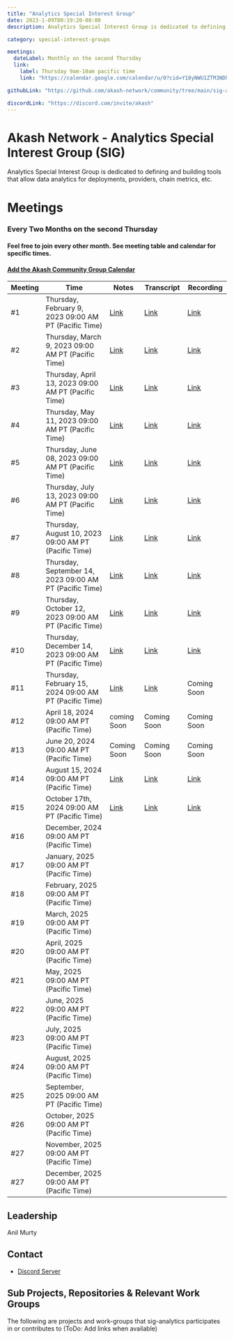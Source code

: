 ```yaml
---
title: "Analytics Special Interest Group"
date: 2023-1-09T00:19:20-08:00
description: Analytics Special Interest Group is dedicated to defining and building tools that allow data analytics for deployments, providers, chain metrics, etc.

category: special-interest-groups

meetings:
  dateLabel: Monthly on the second Thursday
  link:
    label: Thursday 9am-10am pacific time
    link: "https://calendar.google.com/calendar/u/0?cid=Y18yNWU1ZTM3NDhlNGM0YWI3YTU1ZjQxZmJjNWViZWJjYzBhMDNiNDBmYjAyODc4NWYxNDE1OWJmYWViZWExMmUyQGdyb3VwLmNhbGVuZGFyLmdvb2dsZS5jb20"

githubLink: "https://github.com/akash-network/community/tree/main/sig-analytics"

discordLink: "https://discord.com/invite/akash"
---
```


# Akash Network - Analytics Special Interest Group (SIG)

Analytics Special Interest Group is dedicated to defining and building tools that allow data analytics for deployments, providers, chain metrics, etc.

# Meetings

### Every Two Months on the second Thursday

#### Feel free to join every other month. See meeting table and calendar for specific times.

#### [Add the Akash Community Group Calendar](https://calendar.google.com/calendar/u/0?cid=Y18yNWU1ZTM3NDhlNGM0YWI3YTU1ZjQxZmJjNWViZWJjYzBhMDNiNDBmYjAyODc4NWYxNDE1OWJmYWViZWExMmUyQGdyb3VwLmNhbGVuZGFyLmdvb2dsZS5jb20)

| Meeting | Time                                                    | Notes                                                                                                 | Transcript                                                                                                       | Recording                                                                                                                    |
| ------- | ------------------------------------------------------- | ----------------------------------------------------------------------------------------------------- | ---------------------------------------------------------------------------------------------------------------- | ---------------------------------------------------------------------------------------------------------------------------- |
| #1      | Thursday, February 9, 2023 09:00 AM PT (Pacific Time)   | [Link](https://github.com/akash-network/community/blob/main/sig-analytics/meetings/001-2023-02-09.md) | [Link](https://github.com/akash-network/community/blob/main/sig-analytics/meetings/001-2023-02-09.md#transcript) | [Link](https://ftbwz3nd2i3gjhmsgiwot2x4mah6mkzvkuztdh3thyaughvd36aq.arweave.net/LMNs7aPSNmSdkjIs6er8YA_mKzVVMzGfcz4BQx6j34E) |
| #2      | Thursday, March 9, 2023 09:00 AM PT (Pacific Time)      | [Link](https://github.com/akash-network/community/blob/main/sig-analytics/meetings/002-2023-03-09.md) | [Link](https://github.com/akash-network/community/blob/main/sig-analytics/meetings/002-2023-03-09.md#transcript) | [Link](https://fue3g4xmnsr4uy45y2pulbvwyo7ptfahmrvi6lvuweemi57slz4a.arweave.net/LQmzcuxso8pjncafRYa2w775lAdkao8utLEIxHfyXng) |
| #3      | Thursday, April 13, 2023 09:00 AM PT (Pacific Time)     | [Link](https://github.com/akash-network/community/blob/main/sig-analytics/meetings/003-2023-04-13.md) | [Link](https://github.com/akash-network/community/blob/main/sig-analytics/meetings/003-2023-04-13.md#transcript) | [Link](https://3sitabyx4woqnmocrm4sygu647pklpgob6a4towscwlsqcymiata.arweave.net/3JEwBxflnQaxwos5LBqe596lvM4Pgcm60hWXKAsMQCY) |
| #4      | Thursday, May 11, 2023 09:00 AM PT (Pacific Time)       | [Link](https://github.com/akash-network/community/blob/main/sig-analytics/meetings/004-2023-05-11.md) | [Link](https://github.com/akash-network/community/blob/main/sig-analytics/meetings/004-2023-05-11.md#transcript) | [Link](https://lhtkqoy46e7yizt65au5if3whgrq2brswt5jtd3cffrukfetc7rq.arweave.net/WeaoOxzxP4Rmfugp1Bd2OaMNBjK0-pmPYiljRRSTF-M) |
| #5      | Thursday, June 08, 2023 09:00 AM PT (Pacific Time)      | [Link](https://github.com/akash-network/community/blob/main/sig-analytics/meetings/005-2023-06-08.md) | [Link](https://github.com/akash-network/community/blob/main/sig-analytics/meetings/005-2023-06-08.md#transcript) | [Link](https://vgq4z3pl2yzp66ubgyz4e6fm6yqh6shzdo22wkk6tucodjy2n6tq.arweave.net/qaHM7evWMv96gTYzwnis9iB_SPkbtaspXp0E4acab6c) |
| #6      | Thursday, July 13, 2023 09:00 AM PT (Pacific Time)      | [Link](https://github.com/akash-network/community/blob/main/sig-analytics/meetings/006-2023-07-12.md) | [Link](https://github.com/akash-network/community/blob/main/sig-analytics/meetings/006-2023-07-12.md#transcript) | [Link](https://gf7f7walagqjm3o6iojm7scckok44sulmjm7k77n2ank3bjsbzyq.arweave.net/MX5f2AsBoJZt3kOSz8hCU5XOSotiWfV_7dAarYUyDnE) |
| #7      | Thursday, August 10, 2023 09:00 AM PT (Pacific Time)    | [Link](https://github.com/akash-network/community/blob/main/sig-analytics/meetings/007-2023-08-11.md) | [Link](https://github.com/akash-network/community/blob/main/sig-analytics/meetings/007-2023-08-11.md#transcript) | [Link](https://kqbknw24m7hpcjg4hfd2dtg4ozhiqsi4zbjdtjycxw6omyhzvfka.arweave.net/VAKm21xnzvEk3DlHoczcdk6ISRzIUjmnAr285mD5qVQ) |
| #8      | Thursday, September 14, 2023 09:00 AM PT (Pacific Time) | [Link](https://github.com/akash-network/community/blob/main/sig-analytics/meetings/008-2023-09-14.md) | [Link](https://github.com/akash-network/community/blob/main/sig-analytics/meetings/008-2023-09-14.md#Transcript) | [Link](https://t5tmhypnhybd3jpbk3amizf6m2pl66msvvbhlqjyqnynouil4ksa.arweave.net/n2bD4e0-Aj2l4VbAxGS-Zp6_eZKtQnXBOINw11EL4qQ) |
| #9      | Thursday, October 12, 2023 09:00 AM PT (Pacific Time)   | [Link](https://github.com/akash-network/community/blob/main/sig-analytics/meetings/009-2023-10-12.md) | [Link](https://github.com/akash-network/community/blob/main/sig-analytics/meetings/009-2023-10-12.md#transcript) | [Link](https://v5ixigio4enkf7qhvlmzfptnlx6zkdite2skrznyil2d3xih6ana.arweave.net/r1F0GQ7hGqL-B6rZkr5tXf2VDRMmpKjluEL0Pd0H8Bo) |
| #10     | Thursday, December 14, 2023 09:00 AM PT (Pacific Time)  | [Link](https://github.com/akash-network/community/blob/main/sig-analytics/meetings/010-2023-12-14.md) | [Link](https://github.com/akash-network/community/blob/main/sig-analytics/meetings/010-2023-12-14.md#transcript) | [Link](https://ek6ahcmxfv2mnwpitrfidefkzfm6razh4zlv7cuowuue5tnrqy4q.arweave.net/IrwDiZctdMbZ6JxKgZCqyVnogyfmV1-KjrUoTs2xhjk) |
| #11     | Thursday, February 15, 2024 09:00 AM PT (Pacific Time)  | [Link](https://github.com/akash-network/community/blob/main/sig-analytics/meetings/011-2024-02-15.md) | [Link](https://github.com/akash-network/community/blob/main/sig-analytics/meetings/011-2024-02-15.md#transcript) | Coming Soon                                                                                                                  |
| #12     | April 18, 2024 09:00 AM PT (Pacific Time)               | coming Soon                                                                                           | Coming Soon                                                                                                      | Coming Soon                                                                                                                  |
| #13     | June 20, 2024 09:00 AM PT (Pacific Time)                | Coming Soon                                                                                           | Coming Soon                                                                                                      | Coming Soon                                                                                                                  |
| #14     | August 15, 2024 09:00 AM PT (Pacific Time)              | [Link](https://github.com/akash-network/community/blob/main/sig-analytics/meetings/014-2024-08-15.md) | [Link](https://github.com/akash-network/community/blob/main/sig-analytics/meetings/014-2024-08-15.md#transcript) | [Link](https://j3ac6jsjcqd3hmfii6dophi4gunxiuqqxdeslkehhz6fpnvvgkta.arweave.net/TsAvJkkUB7OwqEeG550cNRt0UhC4ySWohz58V7a1MqY) |
| #15     | October 17th, 2024 09:00 AM PT (Pacific Time)           | [Link](https://github.com/akash-network/community/blob/main/sig-analytics/meetings/015-2024-10-17.md) | [Link](https://github.com/akash-network/community/blob/main/sig-analytics/meetings/015-2024-10-17.md#transcript) | [Link](https://r42dbtac4ccmnthbcyiziw5brtbvhu3bprmx4kbzgimwxti5af3q.arweave.net/jzQwzALghMbM4RYRlFuhjMNT02F8WX4oOTIZa80dAXc) |
| #16     | December, 2024 09:00 AM PT (Pacific Time)               |                                                                                                       |                                                                                                                  |
| #17     | January, 2025 09:00 AM PT (Pacific Time)                |                                                                                                       |                                                                                                                  |
| #18     | February, 2025 09:00 AM PT (Pacific Time)               |                                                                                                       |                                                                                                                  |
| #19     | March, 2025 09:00 AM PT (Pacific Time)                  |                                                                                                       |                                                                                                                  |
| #20     | April, 2025 09:00 AM PT (Pacific Time)                  |                                                                                                       |                                                                                                                  |
| #21     | May, 2025 09:00 AM PT (Pacific Time)                    |                                                                                                       |                                                                                                                  |
| #22     | June, 2025 09:00 AM PT (Pacific Time)                   |                                                                                                       |                                                                                                                  |
| #23     | July, 2025 09:00 AM PT (Pacific Time)                   |                                                                                                       |                                                                                                                  |
| #24     | August, 2025 09:00 AM PT (Pacific Time)                 |                                                                                                       |                                                                                                                  |
| #25     | September, 2025 09:00 AM PT (Pacific Time)              |                                                                                                       |                                                                                                                  |
| #26     | October, 2025 09:00 AM PT (Pacific Time)                |                                                                                                       |                                                                                                                  |
| #27     | November, 2025 09:00 AM PT (Pacific Time)               |                                                                                                       |                                                                                                                  |
| #27     | December, 2025 09:00 AM PT (Pacific Time)               |                                                                                                       |                                                                                                                  |

## Leadership

Anil Murty

## Contact

- [Discord Server](https://discord.com/channels/747885925232672829/1111760414414475284)

## Sub Projects, Repositories & Relevant Work Groups

The following are projects and work-groups that sig-analytics participates in or contributes to (ToDo: Add links when available)
